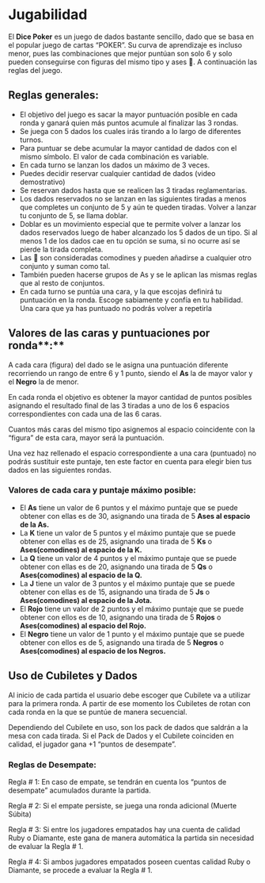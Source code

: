# Jugabilidad

El **Dice Poker** es un juego de dados bastante sencillo, dado que se basa en el popular juego de cartas “POKER”. Su curva de aprendizaje es incluso menor, pues las combinaciones que mejor puntúan son solo 6 y solo pueden conseguirse con figuras del mismo tipo y ases 🔴. A continuación las reglas del juego.

## **Reglas generales:**

- El objetivo del juego es sacar la mayor puntuación posible en cada ronda y ganará quien más puntos acumule al finalizar las 3 rondas.
- Se juega con 5 dados los cuales irás tirando a lo largo de diferentes turnos.
- Para puntuar se debe acumular la mayor cantidad de dados con el mismo símbolo. El valor de cada combinación es variable.
- En cada turno se lanzan los dados un máximo de 3 veces.
- Puedes decidir reservar cualquier cantidad de dados (video demostrativo)
- Se reservan dados hasta que se realicen las 3 tiradas reglamentarias.
- Los dados reservados no se lanzan en las siguientes tiradas a menos que completes un conjunto de 5 y aún te queden tiradas. Volver a lanzar tu conjunto de 5, se llama doblar.
- Doblar es un movimiento especial que te permite volver a lanzar los dados reservados luego de haber alcanzado los 5 dados de un tipo. Si al menos 1 de los dados cae en tu opción se suma, si no ocurre así se pierde la tirada completa.
- Las 🔴 son consideradas comodines y pueden añadirse a cualquier otro conjunto y suman como tal.
- También pueden hacerse grupos de As y se le aplican las mismas reglas que al resto de conjuntos.
- En cada turno se puntúa una cara, y la que escojas definirá tu puntuación en la ronda. Escoge sabiamente y confía en tu habilidad. Una cara que ya has puntuado no podrás volver a repetirla

## Valores de las caras y puntuaciones por ronda**:**

A cada cara (figura) del dado se le asigna una puntuación diferente recorriendo un rango de entre 6 y 1 punto, siendo el **As** la de mayor valor y el **Negro** la de menor. 

En cada ronda el objetivo es obtener la mayor cantidad de puntos posibles asignando el resultado final de las 3 tiradas a uno de los 6 espacios correspondientes con cada una de las 6 caras.

Cuantos más caras del mismo tipo asignemos al espacio coincidente con la “figura” de esta cara, mayor será la puntuación.

Una vez haz rellenado el espacio correspondiente a una cara (puntuado) no podrás sustituir este puntaje, ten este factor en cuenta para elegir bien tus dados en las  siguientes rondas.

### Valores de cada cara y puntaje máximo posible:

- El **As** tiene un valor de 6 puntos y el máximo puntaje que se puede obtener con ellas es de 30, asignando una tirada de 5 **Ases al espacio de la As.**
- La **K** tiene un valor de 5 puntos y el máximo puntaje que se puede obtener con ellas es de 25, asignando una tirada de 5 **Ks** o **Ases(comodines) al espacio de la K.**
- La **Q** tiene un valor de 4 puntos y el máximo puntaje que se puede obtener con ellas es de 20, asignando una tirada de 5 **Qs** o **Ases(comodines) al espacio de la Q.**
- La **J** tiene un valor de 3 puntos y el máximo puntaje que se puede obtener con ellas es de 15, asignando una tirada de 5 **Js** o **Ases(comodines) al espacio de la Jota.**
- El **Rojo** tiene un valor de 2 puntos y el máximo puntaje que se puede obtener con ellos es de 10, asignando una tirada de 5 **Rojos** o **Ases(comodines) al espacio del Rojo.**
- El **Negro** tiene un valor de 1 punto y el máximo puntaje que se puede obtener con ellos es de 5, asignando una tirada de 5 **Negros** o **Ases(comodines) al espacio de los Negros.**

## Uso de Cubiletes y Dados

Al inicio de cada partida el usuario debe escoger que Cubilete va a utilizar para la primera ronda. A partir de ese momento los Cubiletes de rotan con cada ronda en la que se puntúe de manera secuencial.

Dependiendo del Cubilete en uso, son los pack de dados que saldrán a la mesa con cada tirada. Si el Pack de Dados y el Cubilete coinciden en calidad, el jugador gana +1 “puntos de desempate”. 

### Reglas de Desempate:

Regla # 1: En caso de empate, se tendrán en cuenta los “puntos de desempate” acumulados durante la partida.

Regla # 2: Si el empate persiste, se juega una ronda adicional (Muerte Súbita)

Regla # 3: Si entre los jugadores empatados hay una cuenta de calidad Ruby o Diamante, este gana de manera automática la partida sin necesidad de evaluar la Regla # 1.

Regla # 4: Si ambos jugadores empatados poseen cuentas calidad  Ruby o Diamante, se procede a evaluar la Regla # 1.

